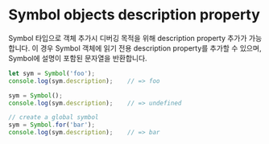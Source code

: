 # Symbol objects description property

Symbol 타입으로 객체 추가시 디버깅 목적을 위해 description property 추가가 가능합니다.
이 경우 Symbol 객체에 읽기 전용 description property를 추가할 수 있으며, Symbol에 설명이 포함된 문자열을 반환합니다.

```javascript
let sym = Symbol('foo');
console.log(sym.description);    // => foo

sym = Symbol();
console.log(sym.description);    // => undefined

// create a global symbol
sym = Symbol.for('bar');
console.log(sym.description);    // => bar
```